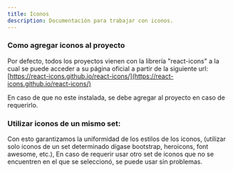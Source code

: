 ```yaml
---
title: Iconos
description: Documentación para trabajar con iconos.
---
```


### Como agregar iconos al proyecto

Por defecto, todos los proyectos vienen con la librería "react-icons" a la cual se puede acceder a su página oficial a partir de la siguiente url: [https://react-icons.github.io/react-icons/](https://react-icons.github.io/react-icons/)

En caso de que no este instalada, se debe agregar al proyecto en caso de requerirlo.

### Utilizar iconos de un mismo set: 

Con esto garantizamos la uniformidad de los estilos de los iconos, (utilizar solo iconos de un set determinado dígase bootstrap, heroicons, font awesome, etc.), En caso de requerir usar otro set de iconos que no se encuentren en el que se seleccionó, se puede usar sin problemas.



